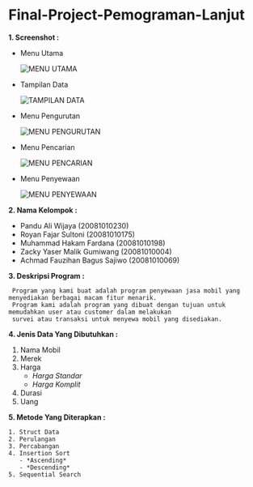 # Final-Project-Pemograman-Lanjut

**1. Screenshot :**

   - Menu Utama
   
     ![MENU UTAMA](https://user-images.githubusercontent.com/90256790/147396531-c42050cd-4577-4ac1-aeaf-f2c4d67dd7cc.png)
     
   - Tampilan Data

     ![TAMPILAN DATA](https://user-images.githubusercontent.com/90256790/147396404-d2764249-346c-4226-a1bc-f0bf7409a308.png)

   - Menu Pengurutan

     ![MENU PENGURUTAN](https://user-images.githubusercontent.com/90256790/147396508-8705d09b-f15b-49aa-bef5-20fbac74ed80.png)
   
   - Menu Pencarian
   
     ![MENU PENCARIAN](https://user-images.githubusercontent.com/90256790/147396555-18950f11-3892-4030-a68b-6c381c1763d4.png)

   - Menu Penyewaan

     ![MENU PENYEWAAN](https://user-images.githubusercontent.com/90256790/147396649-0cf10d8a-c497-4179-aa95-9a7bc9913c98.png)
     
**2. Nama Kelompok :**

   - Pandu Ali Wijaya (20081010230)
   - Royan Fajar Sultoni (20081010175)
   - Muhammad Hakam Fardana (20081010198)
   - Zacky Yaser Malik Gumiwang (20081010004)
   - Achmad Fauzihan Bagus Sajiwo (20081010069)

**3. Deskripsi Program :**
     
     Program yang kami buat adalah program penyewaan jasa mobil yang menyediakan berbagai macam fitur menarik. 
     Program kami adalah program yang dibuat dengan tujuan untuk memudahkan user atau customer dalam melakukan 
     survei atau transaksi untuk menyewa mobil yang disediakan.
     
**4. Jenis Data Yang Dibutuhkan :**
   
   1. Nama Mobil
   2. Merek
   3. Harga 
      - *Harga Standar*
      - *Harga Komplit*
   4. Durasi
   5. Uang 
   
**5. Metode Yang Diterapkan :**
   
    1. Struct Data
    2. Perulangan
    3. Percabangan
    4. Insertion Sort
       - *Ascending*
       - *Descending*
    5. Sequential Search
